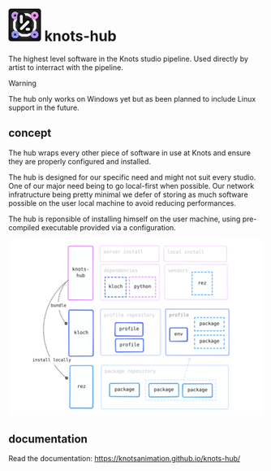 # ![logo](icon.svg) knots-hub

The highest level software in the Knots studio pipeline. Used directly by
artist to interract with the pipeline.

> [!WARNING]
> The hub only works on Windows yet but as been planned to include Linux 
> support in the future.

## concept

The hub wraps every other piece of software in use at Knots and ensure they
are properly configured and installed.

The hub is designed for our specific need and might not suit every studio. One
of our major need being to go local-first when possible. Our network infratructure
being pretty minimal we defer of storing as much software possible on the user
local machine to avoid reducing performances.

The hub is reponsible of installing himself on the user machine, using
pre-compiled executable provided via a configuration. 

![overview diagram of knots-hub interraction with other software](doc/source/_static/diagram-overview.svg)

## documentation

Read the documentation: https://knotsanimation.github.io/knots-hub/